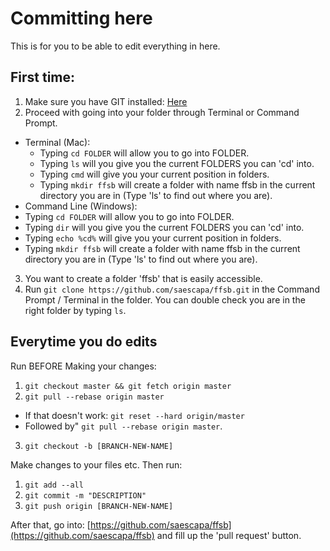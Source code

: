 # Committing here

This is for you to be able to edit everything in here.

## First time:

1. Make sure you have GIT installed: [Here](https://git-scm.com/downloads)
2. Proceed with going into your folder through Terminal or Command Prompt.
  - Terminal (Mac):
    - Typing ```cd FOLDER``` will allow you to go into FOLDER.
    - Typing ```ls``` will you give you the current FOLDERS you can 'cd' into.
    - Typing ```cmd``` will give you your current position in folders.
    - Typing ```mkdir ffsb``` will create a folder with name ffsb in
      the current directory you are in (Type 'ls' to find out where you are).
  - Command Line (Windows):
  - Typing ```cd FOLDER``` will allow you to go into FOLDER.
  - Typing ```dir``` will you give you the current FOLDERS you can 'cd' into.
  - Typing ```echo %cd%``` will give you your current position in folders.
  - Typing ```mkdir ffsb``` will create a folder with name ffsb in
    the current directory you are in (Type 'ls' to find out where you are).
3. You want to create a folder 'ffsb' that is easily accessible.
4. Run ```git clone https://github.com/saescapa/ffsb.git``` in the Command
   Prompt / Terminal in the folder. You can double check you are in the right
  folder by typing ```ls```.

## Everytime you do edits

Run BEFORE Making your changes:

1. ```git checkout master && git fetch origin master ```
2. ```git pull --rebase origin master```
  - If that doesn't work: ```git reset --hard origin/master```
  - Followed by" ```git pull --rebase origin master```.
3. ```git checkout -b [BRANCH-NEW-NAME]```

Make changes to your files etc. Then run:

1. ```git add --all```
2. ```git commit -m "DESCRIPTION"```
3. ```git push origin [BRANCH-NEW-NAME]```

After that, go into: [https://github.com/saescapa/ffsb](https://github.com/saescapa/ffsb)
and fill up the 'pull request' button.

